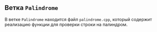 ## Ветка `Palindrome`

В ветке `Palindrome` находится файл `palindrome.cpp`, который содержит реализацию функции для проверки строки на палиндром.

